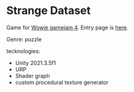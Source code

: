 # Strange Dataset

Game for [Wowie gamejam 4](https://itch.io/jam/wowie-jam-4). Entry page is [here](https://auteam.itch.io/strange-dataset).

Genre: puzzle

tecknologies:
- Unity 2021.3.5f1
- URP
- Shader graph
- custom procedural texture generator
